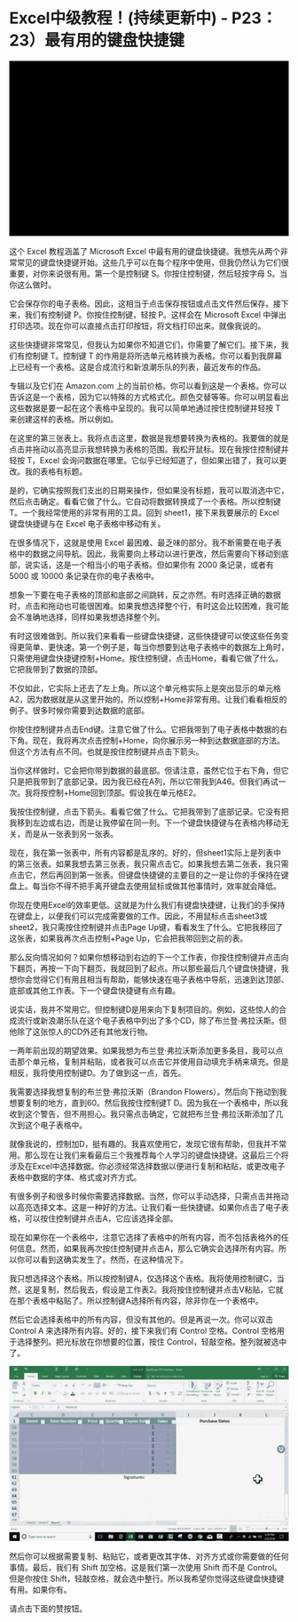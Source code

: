 # Excel中级教程！(持续更新中) - P23：23）最有用的键盘快捷键 

![](img/35bb0b2eec84fa730aa2bffd18c52a22_0.png)

这个 Excel 教程涵盖了 Microsoft Excel 中最有用的键盘快捷键。我想先从两个非常常见的键盘快捷键开始。这些几乎可以在每个程序中使用，但我仍然认为它们很重要，对你来说很有用。第一个是控制键 S。你按住控制键，然后轻按字母 S。当你这么做时。

它会保存你的电子表格。因此，这相当于点击保存按钮或点击文件然后保存。接下来，我们有控制键 P。你按住控制键，轻按 P。这样会在 Microsoft Excel 中弹出打印选项。现在你可以直接点击打印按钮，将文档打印出来。就像我说的。

这些快捷键非常常见，但我认为如果你不知道它们，你需要了解它们。接下来，我们有控制键 T。控制键 T 的作用是将所选单元格转换为表格。你可以看到我屏幕上已经有一个表格。这是合成流行和新浪潮乐队的列表，最近发布的作品。

专辑以及它们在 Amazon.com 上的当前价格。你可以看到这是一个表格。你可以告诉这是一个表格，因为它以特殊的方式格式化。颜色交替等等。你可以明显看出这些数据是要一起在这个表格中呈现的。我可以简单地通过按住控制键并轻按 T 来创建这样的表格。所以例如。

在这里的第三张表上。我将点击这里，数据是我想要转换为表格的。我要做的就是点击并拖动以高亮显示我想转换为表格的范围。我松开鼠标。现在我按住控制键并轻按 T，Excel 会询问数据在哪里。它似乎已经知道了，但如果出错了，我可以更改。我的表格有标题。

是的，它确实按照我们支出的日期来操作，但如果没有标题，我可以取消选中它，然后点击确定。看看它做了什么。它自动将数据转换成了一个表格。所以控制键 T。一个我经常使用的非常有用的工具。回到 sheet1，接下来我要展示的 Excel 键盘快捷键与在 Excel 电子表格中移动有关。

在很多情况下，这就是使用 Excel 最困难、最乏味的部分。我不断需要在电子表格中的数据之间导航。因此，我需要向上移动以进行更改，然后需要向下移动到底部，说实话，这是一个相当小的电子表格。但如果你有 2000 条记录，或者有 5000 或 10000 条记录在你的电子表格中。

想象一下要在电子表格的顶部和底部之间跳转，反之亦然。有时选择正确的数据时，点击和拖动也可能很困难。如果我想选择整个行，有时这会比较困难，我可能会不准确地选择，同样如果我想选择整个列。

有时这很难做到。所以我们来看看一些键盘快捷键，这些快捷键可以使这些任务变得更简单、更快速。第一个例子是，每当你想要到达电子表格中的数据左上角时，只需使用键盘快捷键控制+Home。按住控制键，点击Home，看看它做了什么。它把我带到了数据的顶部。

不仅如此，它实际上还去了左上角。所以这个单元格实际上是突出显示的单元格A2，因为数据就是从这里开始的。所以控制+Home非常有用。让我们看看相反的例子。很多时候你需要到达数据的底部。

你按住控制键并点击End键。注意它做了什么。它把我带到了电子表格中数据的右下角。现在，我将再次点击控制+Home，向你展示另一种到达数据底部的方法。但这个方法有点不同。也就是按住控制键并点击下箭头。

当你这样做时，它会把你带到数据的最底部。但请注意，虽然它位于右下角，但它只是把我带到了底部记录。因为我已经在A列，所以它带我到A46。但我们再试一次。我将按控制+Home回到顶部。假设我在单元格E2。

我按住控制键，点击下箭头。看看它做了什么。它把我带到了底部记录。它没有把我移到左边或右边，而是让我停留在同一列。下一个键盘快捷键与在表格内移动无关，而是从一张表到另一张表。

现在，我在第一张表中，所有内容都是乱序的。好的，但sheet1实际上是列表中的第三张表。如果我想去第三张表，我只需点击它。如果我想去第二张表，我只需点击它，然后再回到第一张表。但键盘快捷键的主要目的之一是让你的手保持在键盘上。每当你不得不把手离开键盘去使用鼠标或做其他事情时，效率就会降低。

你现在使用Excel的效率更低。这就是为什么我们有键盘快捷键，让我们的手保持在键盘上，以便我们可以完成需要做的工作。因此，不用鼠标点击sheet3或sheet2，我只需按住控制键并点击Page Up键，看看发生了什么。它把我移回了这张表，如果我再次点击控制+Page Up，它会把我带回到之前的表。

那么反向情况如何？如果你想移动到右边的下一个工作表，你按住控制键并点击向下翻页，再按一下向下翻页，我就回到了起点。所以那些最后几个键盘快捷键，我想你会觉得它们有用且相当有帮助，能够快速在电子表格中导航，迅速到达顶部、底部或其他工作表。下一个键盘快捷键有点有趣。

说实话，我并不常用它。但控制键D是用来向下复制项目的。例如，这些惊人的合成流行或新浪潮乐队在这个电子表格中列出了多个CD，除了布兰登·弗拉沃斯。但他除了这张惊人的CD外还有其他发行物。

一两年前出现的期望效果。如果我想为布兰登·弗拉沃斯添加更多条目，我可以点击那个单元格，复制并粘贴，或者我可以点击它并使用自动填充手柄来填充。但是相反，我将使用控制键D。为了做到这一点，首先。

我需要选择我想复制的布兰登·弗拉沃斯（Brandon Flowers）。然后向下拖动到我想要复制的地方，直到60。然后我按住控制键T D。因为我在一个表格中，所以我收到这个警告，但不用担心。我只需点击确定，它就把布兰登·弗拉沃斯添加了几次到这个电子表格中。

就像我说的，控制加D，挺有趣的。我喜欢使用它，发现它很有帮助，但我并不常用。那么现在让我们来看最后三个我推荐每个人学习的键盘快捷键。这最后三个将涉及在Excel中选择数据。你必须经常选择数据以便进行复制和粘贴，或更改电子表格中数据的字体、格式或对齐方式。

有很多例子和很多时候你需要选择数据。当然，你可以手动选择，只需点击并拖动以高亮选择文本。这是一种好的方法。让我们看一些快捷键。如果你点击了电子表格，可以按住控制键并点击A，它应该选择全部。

现在如果你在一个表格中，注意它选择了表格中的所有内容，而不包括表格外的任何信息。然而，如果我再次按住控制键并点击A，那么它确实会选择所有内容。所以你可以看到这确实发生了。然而，在这种情况下。

我只想选择这个表格。所以按控制键A，仅选择这个表格。我将使用控制键C，当然，这是复制，然后我去，假设是工作表2。我将按住控制键并点击V粘贴，它就在那个表格中粘贴了。所以控制键A选择所有内容，除非你在一个表格中。

然后它会选择表格中的所有内容，但没有其他的。但是再说一次。你可以双击 Control A 来选择所有内容。好的，接下来我们有 Control 空格。Control 空格用于选择整列。把光标放在你想要的位置，按住 Control，轻敲空格。整列就被选中了。

![](img/35bb0b2eec84fa730aa2bffd18c52a22_2.png)

然后你可以根据需要复制、粘贴它，或者更改其字体、对齐方式或你需要做的任何事情。最后，我们有 Shift 加空格。这是我们第一次使用 Shift 而不是 Control。但是你按住 Shift，轻敲空格，就会选中整行。所以我希望你觉得这些键盘快捷键有用。如果你有。

请点击下面的赞按钮。
